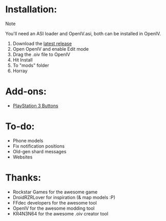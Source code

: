 # Installation:
> [!NOTE]
> You'll need an ASI loader and OpenIV.asi, both can be installed in OpenIV.
1. Download the [latest release]()
2. Open OpenIV and enable Edit mode
3. Drag the .oiv file to OpenIV
4. Hit Install
5. To "mods" folder
6. Horray

# Add-ons:
* [PlayStation 3 Buttons]()

# To-do:
* Phone models
* Fix notification positions
* Old-gen shard messages
* Websites

# Thanks:
* Rockstar Games for the awesome game
* DroidRZRLover for inspiration (& map models :P)
* FFdec developers for the awesome tool
* OpenIV for the awesome modding tool
* KR4N3N64 for the awesome .oiv creator tool